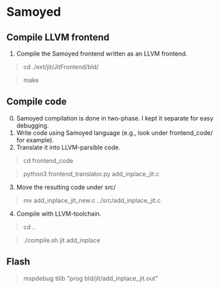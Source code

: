 # Samoyed

## Compile LLVM frontend

1. Compile the Samoyed frontend written as an LLVM frontend.
> cd ./ext/jit/JitFrontend/bld/

> make

## Compile code

0. Samoyed compilation is done in two-phase. I kept it separate for easy debugging.
1. Write code using Samoyed language (e.g., look under frontend_code/ for example).
2. Translate it into LLVM-parsible code.
> cd frontend_code

> python3 frontend_translator.py add_inplace_jit.c
3. Move the resulting code under src/
> mv add_inplace_jit_new.c ../src/add_inplace_jit.c
4. Compile with LLVM-toolchain.
> cd ..

> ./compile.sh jit add_inplace

## Flash

> mspdebug tilib "prog bld/jit/add_inplace_jit.out"
